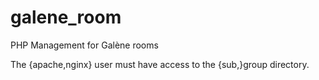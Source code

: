 # galene_room
PHP Management for Galène rooms

The {apache,nginx} user must have access to the {sub,}group directory.
